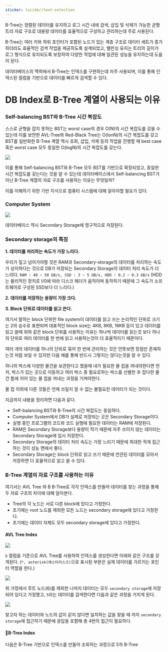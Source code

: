 ```yaml
---
sticker: lucide//text-selection
---
```

B-Tree는 정렬된 데이터를 유지하고 로그 시간 내에 검색, 삽입 및 삭제가 가능한 균형 트리 자료 구조로 대용량 데이터를 효율적으로 구성하고 관리하는데 주로 사용된다. 

B-Tree는 여러 키와 하위 포인터가 포함된 노드가 있는 계층 구조로 데이터 세트가 증가하더라도 효율적인 검색 작업을 제공하도록 설계되었고, 밸런싱 유지는 트리의 깊이가 로그 형식으로 유지되도록 보장하여 다양한 작업에 대해 일관된 성능을 유지하는데 도움이 된다.

데이터베이스의 맥락에서 B-Tree는 인덱스를 구현하는데 자주 사용되며, 이를 통해 인덱스된 컬럼을 기반으로 데이터를 빠르게 검색할 수 있다.

# DB Index로 B-Tree 계열이 사용되는 이유
### Self-balancing BST와 B-Tree 시간 복잡도

스스로 균형을 잡지 못하는 BST는 worst case의 경우 O(N)의 시간 복잡도를 갖을 수 있는데 이를 보안한 AVL-Tree와 Red-Black Tree는 O(lonN)의 시간 복잡도를 갖고 BST를 일반화한 B-Tree 계열 역시 조회, 삽입, 삭제 등의 작업을 진행할 때 best case 혹은 worst case 모두 동일한 O(logN)의 시간 복잡도를 갖는다. 

![](https://i.imgur.com/lAxaalI.png)

이를 통해 Self-balancing BST와 B-Tree 모두 BST를 기반으로 확장되었고, 동일한 시간 복잡도를 갖는다는 것을 알 수 있는데 데이터베이스에서 Self-balancing BST가 아닌 B-Tree 계열의 자료 구조를 사용하는 이유는 무엇일까?

이를 이해하기 위한 기반 지식으로 컴퓨터 시스템에 대해 알아야할 필요가 있다.
### Computer System

![](https://i.imgur.com/EHxzZsv.png)

데이터베이스 역시 Secondary Storage에 영구적으로 저장된다.
### Secondary storage의 특징

**1. 데이터를 처리하는 속도가 가장 느리다.**

우리가 짚고 넘어가야할 것은 RAM과 Secondary-storage의 데이터를 처리하는 속도가 상이하다는 것으로 DB가 저장되는  Secondary Storage의 데이터 처리 속도가 더 느리다.
`RAM : 40 ~ 50 GB/s, SSD : 3 ~ 5 GB/s, HDD : 0.2 ~ 0.3 GB/s`
(HDD는 물리적인 장치로 I/0에 따라 디스크 헤더가 움직이며 동작하기 때문에 그 속도가 소프트웨어로 구성된 SSD보다 더 느리다.)

**2. 데이터를 저장하는 용량이 가장 크다.**

**3. Block 단위로 데이터를 읽고 쓴다.**

여기서 말하는 block 단위란 file system이 데이터를 읽고 쓰는 논리적인 단위로 크기는 2의 승수로 표현되며 대표적인 block size는 4KB, 8KB, 16KB 등이 있고 데이터를 읽고 쓸때 위와 같은 block 단위를 사용하는 이유는 하나씩 데이터를 읽는것 보다 하나의 단위로 여러 데이터를 한 번에 읽고 사용하는것이 더 효율적이기 때문이다.

여러 개의 데이터를 하나의 단위로 묶어 한 번에 관리하는 것은 언뜻보면 장점만 존재하는것 처럼 보일 수 있지만 다음 예를 통해 반드시 그렇지는 않다는것을 알 수 있다. 

하나의 박스에 다양한 물건을 보관한다고 했을때 내가 필요한 물 컵을 꺼내야한다면
먼저, 박스가 있는 곳으로 이동하고 여러 박스 중 필요로하는 박스를 선별한 후 잡다한 물건 틈에 끼어 
있는 물 컵을 꺼내는 과정을 거쳐야한다.

물 컵 이외에 다른 것들은 언제 쓰일지 알 수 없는 불필요한 데이터가 되는 것이다.

지금까지 내용을 정리하면 다음과 같다.
- Self-balancing BST와 B-Tree의 시간 복잡도는 동일하다.
- Computer System에서 DB가 실제로 저장되는 곳은 Secondary Storage이다.
- 실행 중인 프로그램의 코드와 코드 실행에 필요한 데이터는 RAM에 저장된다.
- RAM은 Secondary Storage보다 용량이 작기 때문에 자주 쓰이지 않는 데이터는 Secondary Storage에 임시 저장한다.
- Secondary Storage의 데이터 처리 속도는 가장 느리기 때문에 최대한 적게 접근하는 것이 성능 면에서 좋다.
- Secondary Storage는 block 단위로 읽고 쓰기 때문에 연관된 데이터를 모아서 저장하면 더 효율적으로 읽고 쓸 수 있다.

### B-Tree 계열의 자료 구조를 사용하는 이유

여기서는 AVL Tree 와 B B-Tree로 각각 인덱스를 만들어 데이터를 찾는 과정을 통해 두 자료 구조의 차이에 대해 알아본다.

- Tree의 각 노드는 서로 다른 block에 있다고 가정한다.
- 초기에는 root 노드를 제외한 모든 노드는 secondary storage에 있다고 가정한다.
- 초기에는 데이터 자체도 모두 secondary storage에 있다고 가정한다.

#### AVL Tree Index

![](https://i.imgur.com/hJdwqG1.png)

`b` 컬럼을 기준으로 AVL Tree를 사용하여 인덱스를 생성한다면 아래와 같은 구조를 갖게된다.
(`*, asterisk(애스터리스크)`으로 표시된 부분은 실제 데이터를 가르키는 포인터 역할을 한다.)

![](https://i.imgur.com/BCaXAb1.png)

위 가정에서 루트 노드(6)를 제외한 나머지 데이터는 모두 `secondary storage`에 저장 되어 있다고 가정했고, `5`라는 데이터를 검색한다면 다음과 같은 과정을 거치게 된다.

![](https://i.imgur.com/mZjoICD.png)

찾고자 하는 데이터와 노드의 값이 같지 않다면 일치하는 값을 찾을 때 까지 `secondary storage`에 접근하기 때문에 응답을 포함해 총 4번의 접근이 필요하다.

#### B-Tree Index

다음은 B-Tree 기반으로 인덱스를 만들어 조회하는 과정으로 5차 B-Tree